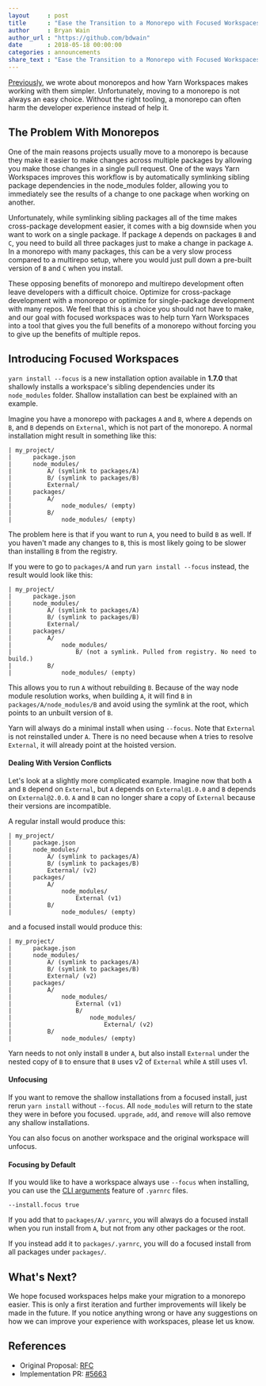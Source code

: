 ```yaml
---
layout     : post
title      : "Ease the Transition to a Monorepo with Focused Workspaces"
author     : Bryan Wain
author_url : "https://github.com/bdwain"
date       : 2018-05-18 00:00:00
categories : announcements
share_text : "Ease the Transition to a Monorepo with Focused Workspaces"
---
```


[Previously](/blog/2017/08/02/introducing-workspaces/), we wrote about monorepos and how Yarn Workspaces makes working with them simpler. Unfortunately, moving to a monorepo is not always an easy choice. Without the right tooling, a monorepo can often harm the developer experience instead of help it.

## The Problem With Monorepos

One of the main reasons projects usually move to a monorepo is because they make it easier to make changes across multiple packages by allowing you make those changes in a single pull request. One of the ways Yarn Workspaces improves this workflow is by automatically symlinking sibling package dependencies in the node_modules folder, allowing you to immediately see the results of a change to one package when working on another.

Unfortunately, while symlinking sibling packages all of the time makes cross-package development easier, it comes with a big downside when you want to work on a single package. If package `A` depends on packages `B` and `C`, you need to build all three packages just to make a change in package `A`. In a monorepo with many packages, this can be a very slow process compared to a multirepo setup, where you would just pull down a pre-built version of `B` and `C` when you install.

These opposing benefits of monorepo and multirepo development often leave developers with a difficult choice. Optimize for cross-package development with a monorepo or optimize for single-package development with many repos. We feel that this is a choice you should not have to make, and our goal with focused workspaces was to help turn Yarn Workspaces into a tool that gives you the full benefits of a monorepo without forcing you to give up the benefits of multiple repos.

## Introducing Focused Workspaces

`yarn install --focus` is a new installation option available in **1.7.0** that shallowly installs a workspace's sibling dependencies under its `node_modules` folder. Shallow installation can best be explained with an example.

Imagine you have a monorepo with packages `A` and `B`, where `A` depends on `B`, and `B` depends on `External`, which is not part of the monorepo. A normal installation might result in something like this:

```
| my_project/
|      package.json
|      node_modules/
|          A/ (symlink to packages/A)
|          B/ (symlink to packages/B)
|          External/
|      packages/
|          A/
|              node_modules/ (empty)
|          B/
|              node_modules/ (empty)
```

The problem here is that if you want to run `A`, you need to build `B` as well. If you haven't made any changes to `B`, this is most likely going to be slower than installing `B` from the registry.

If you were to go to `packages/A` and run `yarn install --focus` instead, the result would look like this:

```
| my_project/
|      package.json
|      node_modules/
|          A/ (symlink to packages/A)
|          B/ (symlink to packages/B)
|          External/
|      packages/
|          A/
|              node_modules/
|                  B/ (not a symlink. Pulled from registry. No need to build.)
|          B/
|              node_modules/ (empty)
```

This allows you to run `A` without rebuilding `B`. Because of the way node module resolution works, when building `A`, it will find `B` in `packages/A/node_modules/B` and avoid using the symlink at the root, which points to an unbuilt version of `B`.

Yarn will always do a minimal install when using `--focus`. Note that `External` is not reinstalled under `A`. There is no need because when `A` tries to resolve `External`, it will already point at the hoisted version.

#### Dealing With Version Conflicts

Let's look at a slightly more complicated example. Imagine now that both `A` and `B` depend on `External`, but `A` depends on `External@1.0.0` and `B` depends on `External@2.0.0`. `A` and `B` can no longer share a copy of `External` because their versions are incompatible.

A regular install would produce this:

```
| my_project/
|      package.json
|      node_modules/
|          A/ (symlink to packages/A)
|          B/ (symlink to packages/B)
|          External/ (v2)
|      packages/
|          A/
|              node_modules/
|                  External (v1)
|          B/
|              node_modules/ (empty)
```

and a focused install would produce this:

```
| my_project/
|      package.json
|      node_modules/
|          A/ (symlink to packages/A)
|          B/ (symlink to packages/B)
|          External/ (v2)
|      packages/
|          A/
|              node_modules/
|                  External (v1)
|                  B/
|                      node_modules/
|                          External/ (v2)
|          B/
|              node_modules/ (empty)
```

Yarn needs to not only install `B` under `A`, but also install `External` under the nested copy of `B` to ensure that `B` uses v2 of `External` while `A` still uses v1.

#### Unfocusing

If you want to remove the shallow installations from a focused install, just rerun `yarn install` without `--focus`. All `node_modules` will return to the state they were in before you focused. `upgrade`, `add`, and `remove` will also remove any shallow installations.

You can also focus on another workspace and the original workspace will unfocus.

#### Focusing by Default

If you would like to have a workspace always use `--focus` when installing, you can use the [CLI arguments](/lang/en/docs/yarnrc#toc-cli-arguments) feature of `.yarnrc` files.

```
--install.focus true
```

If you add that to `packages/A/.yarnrc`, you will always do a focused install when you run install from `A`, but not from any other packages or the root.

If you instead add it to `packages/.yarnrc`, you will do a focused install from all packages under `packages/`.

## What's Next?

We hope focused workspaces helps make your migration to a monorepo easier. This is only a first iteration and further improvements will likely be made in the future. If you notice anything wrong or have any suggestions on how we can improve your experience with workspaces, please let us know.

## References

* Original Proposal: [RFC](https://github.com/yarnpkg/rfcs/blob/master/implemented/0000-focused-workspaces.md)
* Implementation PR: [#5663](https://github.com/yarnpkg/yarn/pull/5663)
